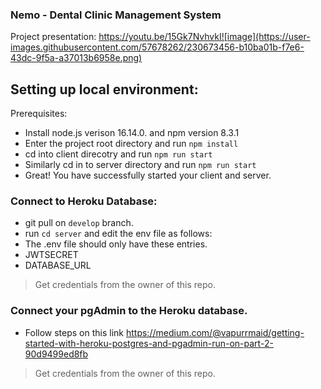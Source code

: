 ### Nemo - Dental Clinic Management System

Project presentation: https://youtu.be/15Gk7NvhvkI![image](https://user-images.githubusercontent.com/57678262/230673456-b10ba01b-f7e6-43dc-9f5a-a37013b6958e.png)

## Setting up local environment:

Prerequisites:
- Install node.js verison 16.14.0. and npm version 8.3.1
- Enter the project root directory and run `npm install`
- cd into client direcotry and run `npm run start`
- Similarly cd in to server directory and run `npm run start`
- Great! You have successfully started your client and server. 

### Connect to Heroku Database:
- git pull on `develop` branch.
- run `cd server` and edit the env file as follows:
- The .env file should only have these entries.
- JWTSECRET 
- DATABASE_URL
> Get credentials from the owner of this repo.

### Connect your pgAdmin to the Heroku database.
- Follow steps on this link https://medium.com/@vapurrmaid/getting-started-with-heroku-postgres-and-pgadmin-run-on-part-2-90d9499ed8fb
> Get credentials from the owner of this repo.
